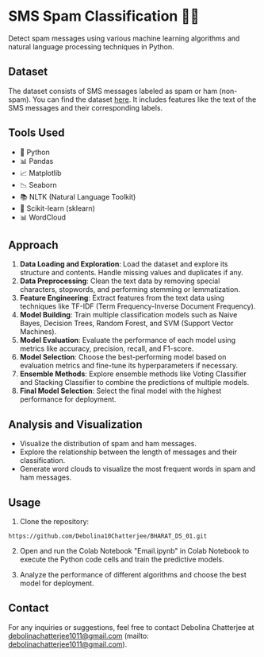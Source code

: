 # SMS Spam Classification 📱💬

Detect spam messages using various machine learning algorithms and natural language processing techniques in Python.

## Dataset
The dataset consists of SMS messages labeled as spam or ham (non-spam). You can find the dataset [here](https://your-dataset-link). It includes features like the text of the SMS messages and their corresponding labels.

## Tools Used
- 🐍 Python
- 📊 Pandas
- 📈 Matplotlib
- 📉 Seaborn
- 📚 NLTK (Natural Language Toolkit)
- 🤖 Scikit-learn (sklearn)
- 📊 WordCloud

## Approach
1. **Data Loading and Exploration**: Load the dataset and explore its structure and contents. Handle missing values and duplicates if any.
2. **Data Preprocessing**: Clean the text data by removing special characters, stopwords, and performing stemming or lemmatization.
3. **Feature Engineering**: Extract features from the text data using techniques like TF-IDF (Term Frequency-Inverse Document Frequency).
4. **Model Building**: Train multiple classification models such as Naive Bayes, Decision Trees, Random Forest, and SVM (Support Vector Machines).
5. **Model Evaluation**: Evaluate the performance of each model using metrics like accuracy, precision, recall, and F1-score.
6. **Model Selection**: Choose the best-performing model based on evaluation metrics and fine-tune its hyperparameters if necessary.
7. **Ensemble Methods**: Explore ensemble methods like Voting Classifier and Stacking Classifier to combine the predictions of multiple models.
8. **Final Model Selection**: Select the final model with the highest performance for deployment.

## Analysis and Visualization
- Visualize the distribution of spam and ham messages.
- Explore the relationship between the length of messages and their classification.
- Generate word clouds to visualize the most frequent words in spam and ham messages.

## Usage
1. Clone the repository:

```
https://github.com/Debolina10Chatterjee/BHARAT_DS_01.git
```

2. Open and run the Colab Notebook "Email.ipynb" in Colab Notebook to execute the Python code cells and train the predictive models.

3. Analyze the performance of different algorithms and choose the best model for deployment.

## Contact
For any inquiries or suggestions, feel free to contact Debolina Chatterjee at debolinachatterjee1011@gmail.com (mailto: debolinachatterjee1011@gmail.com).
